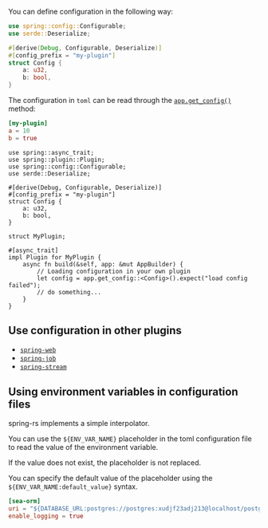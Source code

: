You can define configuration in the following way:
```rust
use spring::config::Configurable;
use serde::Deserialize;

#[derive(Debug, Configurable, Deserialize)]
#[config_prefix = "my-plugin"]
struct Config {
    a: u32,
    b: bool,
}
```

The configuration in `toml` can be read through the [`app.get_config()`](https://docs.rs/spring/latest/spring/app/struct.AppBuilder.html#method.get_config) method:

```toml
[my-plugin]
a = 10
b = true
```

```rust, hl_lines=19
use spring::async_trait;
use spring::plugin::Plugin;
use spring::config::Configurable;
use serde::Deserialize;

#[derive(Debug, Configurable, Deserialize)]
#[config_prefix = "my-plugin"]
struct Config {
    a: u32,
    b: bool,
}

struct MyPlugin;

#[async_trait]
impl Plugin for MyPlugin {
    async fn build(&self, app: &mut AppBuilder) {
        // Loading configuration in your own plugin
        let config = app.get_config::<Config>().expect("load config failed");
        // do something...
    }
}
```

## Use configuration in other plugins

* [`spring-web`](https://spring-rs.github.io/docs/plugins/spring-web/#read-configuration)
* [`spring-job`](https://spring-rs.github.io/docs/plugins/spring-job/#read-configuration)
* [`spring-stream`](https://spring-rs.github.io/docs/plugins/spring-stream/#read-configuration)

## Using environment variables in configuration files

spring-rs implements a simple interpolator.

You can use the `${ENV_VAR_NAME}` placeholder in the toml configuration file to read the value of the environment variable.

If the value does not exist, the placeholder is not replaced.

You can specify the default value of the placeholder using the `${ENV_VAR_NAME:default_value}` syntax.

```toml
[sea-orm]
uri = "${DATABASE_URL:postgres://postgres:xudjf23adj213@localhost/postgres}"
enable_logging = true
```